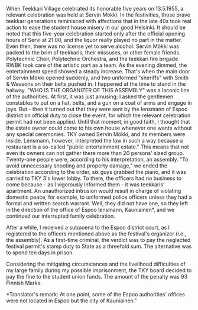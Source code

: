 
When Teekkari Village celebrated its honorable five years on 13.5.1955, a relevant celebration was held at Servin Mökki. In the festivities, those brave teekkari generations reminisced with affections that in the late 40s took real action to ease the student house misery in our good Helsinki. It should be noted that this five-year celebration started only after the official opening hours of Servi at 21.00, and the liquor really played no part in the matter. Even then, there was no license yet to serve alcohol. Servin Mökki was packed to the brim of teekkaris, their missuses, or other female friends. Polytechnic Choir, Polytechnic Orchestra, and the teekkari fire brigade RWBK took care of the artistic part as a team. As the evening dimmed, the entertainment speed showed a steady increase. That's when the main door of Servin Mökki opened suddenly, and two uniformed "sheriffs" with Smith & Wessons on their belts pushed in. I happened at the time to stand in the hallway.
"WHO IS THE ORGANIZER OF THIS ASSEMBLY" was a laconic line of the authorities. At first, it was just amusing; I asked the gentlemen constables to put on a hat, belts, and a gun on a coat of arms and engage in joys. But - then it turned out that they were sent by the lensmann of Espoo district on official duty to close the event, for which the relevant celebration permit had not been applied. Until that moment, in good faith, I thought that the estate owner could come to his own house whenever one wants without any special ceremonies. TKY owned Servin Mökki, and its members were inside. Lensmann, however, interpreted the law in such a way because a restaurant is a so-called "public entertainment estate." This means that not even its owners can not gather there more than 20 persons' sized group. Twenty-one people were, according to his interpretation, an assembly. "To avoid unnecessary shooting and property damage," we ended the celebration according to the order, six guys grabbed the piano, and it was carried to TKY 3's lower lobby. To there, the officers had no business to come because - as I vigorously informed them - it was teekkaris' apartment. An unauthorized intrusion would result in charge of violating domestic peace, for example, to uniformed police officers unless they had a formal and written search warrant. Well, they did not have one, so they left in the direction of the office of Espoo lensmann, Kauniainen\*, and we continued our interrupted family celebration.

After a while, I received a subpoena to the Espoo district court, as I registered to the officers mentioned above as the festival's organizer (i.e., the assembly). As a first-time criminal, the verdict was to pay the neglected festival permit's stamp duty to State as a threefold sum. The alternative was to spend ten days in prison.

Considering the mitigating circumstances and the livelihood difficulties of my large family
during my possible imprisonment, the TKY board decided to pay the fine to the student union
funds. The amount of the penalty was 93 Finnish Marks.

\*Translator's remark: At one point, some of the Espoo authorities' offices were not located in Espoo but the city of Kauniainen."